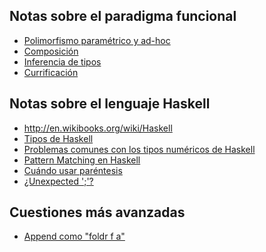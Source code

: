 Notas sobre el paradigma funcional
----------------------------------

-   [Polimorfismo paramétrico y ad-hoc](polimorfismo-parametrico-y-ad-hoc.md)
-   [Composición](composicion.md)
-   [Inferencia de tipos](inferencia-de-tipos.md)
-   [Currificación](currificacion.md)

Notas sobre el lenguaje Haskell
-------------------------------

-   <http://en.wikibooks.org/wiki/Haskell>
-   [Tipos de Haskell](tipos-de-haskell.md)
-   [Problemas comunes con los tipos numéricos de Haskell](problemas-comunes-con-los-tipos-numericos-de-haskell.md)
-   [Pattern Matching en Haskell](pattern-matching-en-haskell.md)
-   [Cuándo usar paréntesis](cuando-usar-parentesis.md)
-   [¿Unexpected ';'?](-unexpected-----.md)

Cuestiones más avanzadas
------------------------

-   [Append como "foldr f a"](Append_como_"foldr_f_a" "wikilink")

